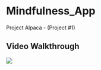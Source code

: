 # Mindfulness_App
Project Alpaca - (Project #1)


## Video Walkthrough
<a href="https://imgur.com/a/NbfiX0O">
   <img style="max-width:300px;" src="https://imgur.com/a/NbfiX0O">
</a>
